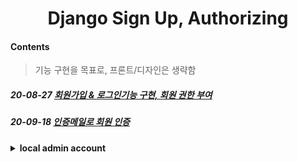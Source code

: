 <h1 align="center"> Django Sign Up, Authorizing </h1>


#### Contents
  > 기능 구현을 목표로, 프론트/디자인은 생략함

##### 20-08-27 [회원가입 & 로그인기능 구현, 회원 권한 부여](https://github.com/lee-sj/2020-django)

##### 20-09-18 [인증메일로 회원 인증](https://www.notion.so/SignUp-User-Auth-ee39c107e21447deb5793db44e088edc)


<details>
<summary><b>local admin account<b></summary>
ID: admin <br>
PW: 1111
</details>
